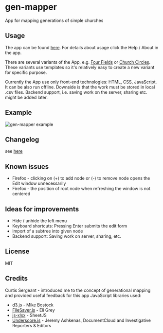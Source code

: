 # gen-mapper
App for mapping generations of simple churches

## Usage
The app can be found [here](https://dvopalecky.github.io/gen-mapper).
For details about usage click the Help / About in the app.

There are several variants of the App, e.g. [Four Fields](https://dvopalecky.github.io/gen-mapper/four-fields/index.html) or [Church Circles](https://dvopalecky.github.io/gen-mapper/church-circles/index.html).
These variants use templates so it's relatively easy to create a new variant for specific purpose.

Currently the App use only front-end technologies: HTML, CSS, JavaScript.
It can be also run offline. Downside is that the work must be stored in local .csv files.
Backend support, i.e. saving work on the server, sharing etc. might be added later.

## Example
![gen-mapper example](https://dvopalecky.github.io/gen-mapper/gen-mapper-example1.png)

## Changelog
see [here](changelog.md)

## Known issues
* Firefox - clicking on (+) to add node or (-) to remove node opens the Edit window unnecessarily
* Firefox - the position of root node when refreshing the window is not centered

## Ideas for improvements
* Hide / unhide the left menu
* Keyboard shortcuts: Pressing Enter submits the edit form
* Import of a subtree into given node
* Backend support: Saving work on server, sharing, etc.

## License
MIT

## Credits
Curtis Sergeant - introduced me to the concept of generational mapping and provided useful feedback for this app
JavaScript libraries used:
* [d3.js](https://d3js.org) - Mike Bostock
* [FileSaver.js](https://github.com/eligrey/FileSaver.js) - Eli Grey
* [js-xlsx](https://github.com/SheetJS/js-xlsx) - SheetJS
* [Underscore.js](http://underscorejs.org) - Jeremy Ashkenas, DocumentCloud and Investigative Reporters & Editors
